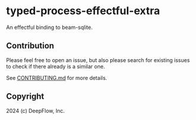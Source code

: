 # typed-process-effectful-extra

An effectful binding to beam-sqlite.

## Contribution

Please feel free to open an issue, but also please search for existing issues to check if there already is a similar one.

See [CONTRIBUTING.md][CONTRIBUTING] for more details.

[CONTRIBUTING]: https://github.com/deepflowinc/effectful-extras/blob/master/CONTRIBUTING.md

## Copyright

2024 (c) DeepFlow, Inc.
